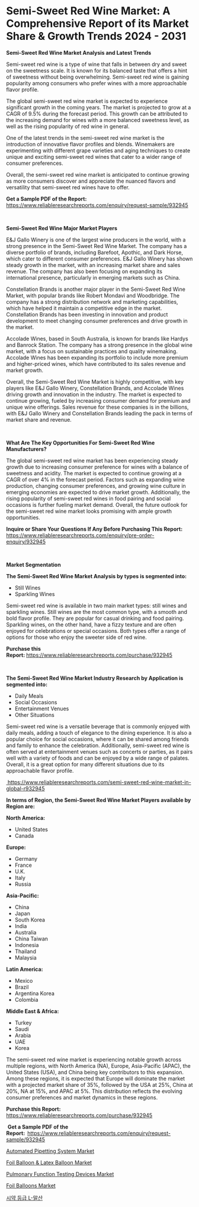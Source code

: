 <p><h1>Semi-Sweet Red Wine Market: A Comprehensive Report of its Market Share & Growth Trends 2024 - 2031</h1></p><p><strong>Semi-Sweet Red Wine Market Analysis and Latest Trends</strong></p>
<p><p>Semi-sweet red wine is a type of wine that falls in between dry and sweet on the sweetness scale. It is known for its balanced taste that offers a hint of sweetness without being overwhelming. Semi-sweet red wine is gaining popularity among consumers who prefer wines with a more approachable flavor profile.</p><p>The global semi-sweet red wine market is expected to experience significant growth in the coming years. The market is projected to grow at a CAGR of 9.5% during the forecast period. This growth can be attributed to the increasing demand for wines with a more balanced sweetness level, as well as the rising popularity of red wine in general.</p><p>One of the latest trends in the semi-sweet red wine market is the introduction of innovative flavor profiles and blends. Winemakers are experimenting with different grape varieties and aging techniques to create unique and exciting semi-sweet red wines that cater to a wider range of consumer preferences.</p><p>Overall, the semi-sweet red wine market is anticipated to continue growing as more consumers discover and appreciate the nuanced flavors and versatility that semi-sweet red wines have to offer.</p></p>
<p><strong>Get a Sample PDF of the Report:&nbsp;</strong> <a href="https://www.reliableresearchreports.com/enquiry/request-sample/932945">https://www.reliableresearchreports.com/enquiry/request-sample/932945</a></p>
<p>&nbsp;</p>
<p><strong>Semi-Sweet Red Wine Major Market Players</strong></p>
<p><p>E&J Gallo Winery is one of the largest wine producers in the world, with a strong presence in the Semi-Sweet Red Wine Market. The company has a diverse portfolio of brands, including Barefoot, Apothic, and Dark Horse, which cater to different consumer preferences. E&J Gallo Winery has shown steady growth in the market, with an increasing market share and sales revenue. The company has also been focusing on expanding its international presence, particularly in emerging markets such as China.</p><p>Constellation Brands is another major player in the Semi-Sweet Red Wine Market, with popular brands like Robert Mondavi and Woodbridge. The company has a strong distribution network and marketing capabilities, which have helped it maintain a competitive edge in the market. Constellation Brands has been investing in innovation and product development to meet changing consumer preferences and drive growth in the market.</p><p>Accolade Wines, based in South Australia, is known for brands like Hardys and Banrock Station. The company has a strong presence in the global wine market, with a focus on sustainable practices and quality winemaking. Accolade Wines has been expanding its portfolio to include more premium and higher-priced wines, which have contributed to its sales revenue and market growth.</p><p>Overall, the Semi-Sweet Red Wine Market is highly competitive, with key players like E&J Gallo Winery, Constellation Brands, and Accolade Wines driving growth and innovation in the industry. The market is expected to continue growing, fueled by increasing consumer demand for premium and unique wine offerings. Sales revenue for these companies is in the billions, with E&J Gallo Winery and Constellation Brands leading the pack in terms of market share and revenue.</p></p>
<p>&nbsp;</p>
<p><strong>What Are The Key Opportunities For Semi-Sweet Red Wine Manufacturers?</strong></p>
<p><p>The global semi-sweet red wine market has been experiencing steady growth due to increasing consumer preference for wines with a balance of sweetness and acidity. The market is expected to continue growing at a CAGR of over 4% in the forecast period. Factors such as expanding wine production, changing consumer preferences, and growing wine culture in emerging economies are expected to drive market growth. Additionally, the rising popularity of semi-sweet red wines in food pairing and social occasions is further fueling market demand. Overall, the future outlook for the semi-sweet red wine market looks promising with ample growth opportunities.</p></p>
<p><strong>Inquire or Share Your Questions If Any Before Purchasing This Report:</strong> <a href="https://www.reliableresearchreports.com/enquiry/pre-order-enquiry/932945">https://www.reliableresearchreports.com/enquiry/pre-order-enquiry/932945</a></p>
<p>&nbsp;</p>
<p><strong>Market Segmentation</strong></p>
<p><strong>The Semi-Sweet Red Wine Market Analysis by types is segmented into:</strong></p>
<p><ul><li>Still Wines</li><li>Sparkling Wines</li></ul></p>
<p><p>Semi-sweet red wine is available in two main market types: still wines and sparkling wines. Still wines are the most common type, with a smooth and bold flavor profile. They are popular for casual drinking and food pairing. Sparkling wines, on the other hand, have a fizzy texture and are often enjoyed for celebrations or special occasions. Both types offer a range of options for those who enjoy the sweeter side of red wine.</p></p>
<p><strong>Purchase this Report:&nbsp;</strong><a href="https://www.reliableresearchreports.com/purchase/932945">https://www.reliableresearchreports.com/purchase/932945</a></p>
<p>&nbsp;</p>
<p><strong>The Semi-Sweet Red Wine Market Industry Research by Application is segmented into:</strong></p>
<p><ul><li>Daily Meals</li><li>Social Occasions</li><li>Entertainment Venues</li><li>Other Situations</li></ul></p>
<p><p>Semi-sweet red wine is a versatile beverage that is commonly enjoyed with daily meals, adding a touch of elegance to the dining experience. It is also a popular choice for social occasions, where it can be shared among friends and family to enhance the celebration. Additionally, semi-sweet red wine is often served at entertainment venues such as concerts or parties, as it pairs well with a variety of foods and can be enjoyed by a wide range of palates. Overall, it is a great option for many different situations due to its approachable flavor profile.</p></p>
<p><a href="https://www.reliableresearchreports.com/semi-sweet-red-wine-market-in-global-r932945">&nbsp;https://www.reliableresearchreports.com/semi-sweet-red-wine-market-in-global-r932945</a></p>
<p><strong>In terms of Region, the Semi-Sweet Red Wine Market Players available by Region are:</strong></p>
<p>
    <p> <strong> North America: </strong>
        <ul>
            <li>United States</li>
            <li>Canada</li>
        </ul>
        </p> 
    <p> <strong> Europe: </strong>
        <ul>
            <li>Germany</li>
            <li>France</li>
            <li>U.K.</li>
            <li>Italy</li>
            <li>Russia</li>
        </ul>
        </p> 
    <p> <strong> Asia-Pacific: </strong>
        <ul>
            <li>China</li>
            <li>Japan</li>
            <li>South Korea</li>
            <li>India</li>
            <li>Australia</li>
            <li>China Taiwan</li>
            <li>Indonesia</li>
            <li>Thailand</li>
            <li>Malaysia</li>
        </ul>
        </p> 
    <p> <strong> Latin America: </strong>
        <ul>
            <li>Mexico</li>
            <li>Brazil</li>
            <li>Argentina Korea</li>
            <li>Colombia</li>
        </ul>
        </p> 
    <p> <strong> Middle East & Africa: </strong>
        <ul>
            <li>Turkey</li>
            <li>Saudi</li>
            <li>Arabia</li>
            <li>UAE</li>
            <li>Korea</li>
        </ul>
    </p>
    </p>
<p><p>The semi-sweet red wine market is experiencing notable growth across multiple regions, with North America (NA), Europe, Asia-Pacific (APAC), the United States (USA), and China being key contributors to this expansion. Among these regions, it is expected that Europe will dominate the market with a projected market share of 35%, followed by the USA at 25%, China at 20%, NA at 15%, and APAC at 5%. This distribution reflects the evolving consumer preferences and market dynamics in these regions.</p></p>
<p><strong>Purchase this Report: </strong><a href="https://www.reliableresearchreports.com/purchase/932945">https://www.reliableresearchreports.com/purchase/932945</a></p>
<p>&nbsp;<strong>Get a Sample PDF of the Report:&nbsp;&nbsp;</strong><a href="https://www.reliableresearchreports.com/enquiry/request-sample/932945">https://www.reliableresearchreports.com/enquiry/request-sample/932945</a></p>
<p><strong></strong></p>
<p><p><a href="https://issuu.com/reportprime-2/docs/automated-pipetting-system-market-s_41a98002cfc72c">Automated Pipetting System Market</a></p><p><a href="https://github.com/dringals/Market-Research-Report-List-5/blob/main/foil-balloon-latex-balloon-market.md">Foil Balloon & Latex Balloon Market</a></p><p><a href="https://issuu.com/reportprime-2/docs/pulmonary-function-testing-devices-_57c88ff90da25a">Pulmonary Function Testing Devices Market</a></p><p><a href="https://github.com/mharielmesa/Market-Research-Report-List-4/blob/main/foil-balloons-market.md">Foil Balloons Market</a></p><p><a href="https://github.com/langcat852024/Market-Research-Report-List-2/blob/main/6726061108172.md">시약 등급 L-말산</a></p></p>
